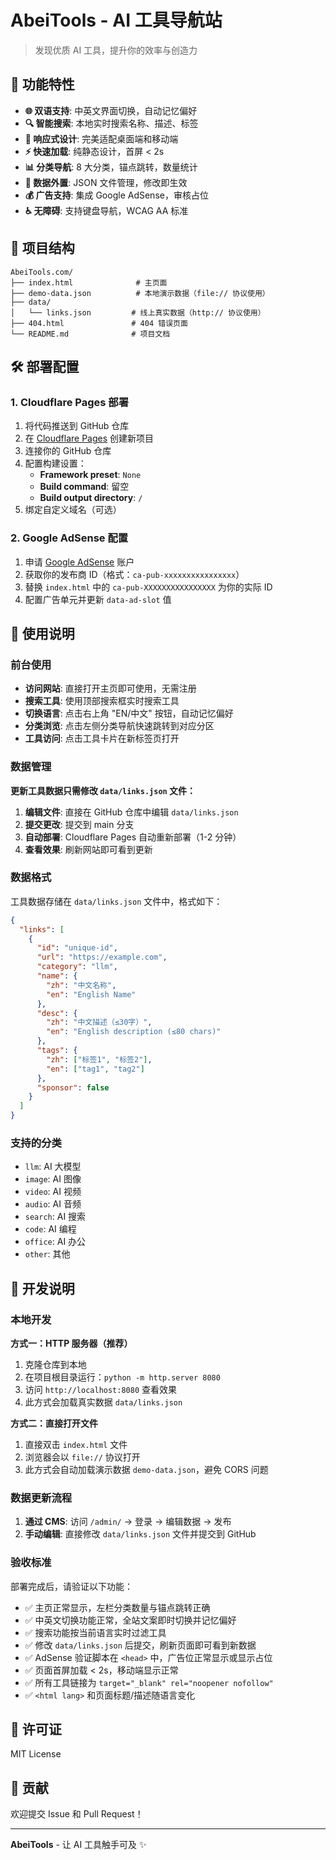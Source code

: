 # AbeiTools - AI 工具导航站

> 发现优质 AI 工具，提升你的效率与创造力

## 🚀 功能特性

- **🌐 双语支持**: 中英文界面切换，自动记忆偏好
- **🔍 智能搜索**: 本地实时搜索名称、描述、标签
- **📱 响应式设计**: 完美适配桌面端和移动端
- **⚡ 快速加载**: 纯静态设计，首屏 < 2s
- **📊 分类导航**: 8 大分类，锚点跳转，数量统计
- **🔄 数据外置**: JSON 文件管理，修改即生效
- **💰 广告支持**: 集成 Google AdSense，审核占位
- **♿ 无障碍**: 支持键盘导航，WCAG AA 标准

## 📁 项目结构

```
AbeiTools.com/
├── index.html              # 主页面
├── demo-data.json          # 本地演示数据（file:// 协议使用）
├── data/
│   └── links.json         # 线上真实数据（http:// 协议使用）
├── 404.html               # 404 错误页面
└── README.md              # 项目文档
```

## 🛠️ 部署配置

### 1. Cloudflare Pages 部署

1. 将代码推送到 GitHub 仓库
2. 在 [Cloudflare Pages](https://pages.cloudflare.com/) 创建新项目
3. 连接你的 GitHub 仓库
4. 配置构建设置：
   - **Framework preset**: `None`
   - **Build command**: 留空
   - **Build output directory**: `/`
5. 绑定自定义域名（可选）

### 2. Google AdSense 配置

1. 申请 [Google AdSense](https://www.google.com/adsense/) 账户
2. 获取你的发布商 ID（格式：`ca-pub-xxxxxxxxxxxxxxxx`）
3. 替换 `index.html` 中的 `ca-pub-XXXXXXXXXXXXXXXX` 为你的实际 ID
4. 配置广告单元并更新 `data-ad-slot` 值

## 📝 使用说明

### 前台使用

- **访问网站**: 直接打开主页即可使用，无需注册
- **搜索工具**: 使用顶部搜索框实时搜索工具
- **切换语言**: 点击右上角 "EN/中文" 按钮，自动记忆偏好
- **分类浏览**: 点击左侧分类导航快速跳转到对应分区
- **工具访问**: 点击工具卡片在新标签页打开

### 数据管理

**更新工具数据只需修改 `data/links.json` 文件：**

1. **编辑文件**: 直接在 GitHub 仓库中编辑 `data/links.json`
2. **提交更改**: 提交到 main 分支
3. **自动部署**: Cloudflare Pages 自动重新部署（1-2 分钟）
4. **查看效果**: 刷新网站即可看到更新

### 数据格式

工具数据存储在 `data/links.json` 文件中，格式如下：

```json
{
  "links": [
    {
      "id": "unique-id",
      "url": "https://example.com",
      "category": "llm",
      "name": {
        "zh": "中文名称",
        "en": "English Name"
      },
      "desc": {
        "zh": "中文描述（≤30字）",
        "en": "English description (≤80 chars)"
      },
      "tags": {
        "zh": ["标签1", "标签2"],
        "en": ["tag1", "tag2"]
      },
      "sponsor": false
    }
  ]
}
```

### 支持的分类

- `llm`: AI 大模型
- `image`: AI 图像
- `video`: AI 视频  
- `audio`: AI 音频
- `search`: AI 搜索
- `code`: AI 编程
- `office`: AI 办公
- `other`: 其他

## 🔧 开发说明

### 本地开发

**方式一：HTTP 服务器（推荐）**
1. 克隆仓库到本地
2. 在项目根目录运行：`python -m http.server 8080`
3. 访问 `http://localhost:8080` 查看效果
4. 此方式会加载真实数据 `data/links.json`

**方式二：直接打开文件**
1. 直接双击 `index.html` 文件
2. 浏览器会以 `file://` 协议打开
3. 此方式会自动加载演示数据 `demo-data.json`，避免 CORS 问题

### 数据更新流程

1. **通过 CMS**: 访问 `/admin/` → 登录 → 编辑数据 → 发布
2. **手动编辑**: 直接修改 `data/links.json` 文件并提交到 GitHub

### 验收标准

部署完成后，请验证以下功能：

- ✅ 主页正常显示，左栏分类数量与锚点跳转正确
- ✅ 中英文切换功能正常，全站文案即时切换并记忆偏好
- ✅ 搜索功能按当前语言实时过滤工具
- ✅ 修改 `data/links.json` 后提交，刷新页面即可看到新数据
- ✅ AdSense 验证脚本在 `<head>` 中，广告位正常显示或显示占位
- ✅ 页面首屏加载 < 2s，移动端显示正常
- ✅ 所有工具链接为 `target="_blank" rel="noopener nofollow"`
- ✅ `<html lang>` 和页面标题/描述随语言变化

## 📄 许可证

MIT License

## 🤝 贡献

欢迎提交 Issue 和 Pull Request！

---

**AbeiTools** - 让 AI 工具触手可及 ✨